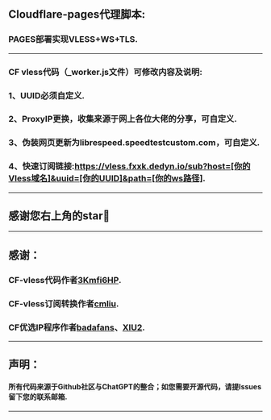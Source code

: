 ## Cloudflare-pages代理脚本:

### PAGES部署实现VLESS+WS+TLS.

------------------------------------------------------------------------
### CF vless代码（_worker.js文件）可修改内容及说明:

### 1、UUID必须自定义.

### 2、ProxyIP更换，收集来源于网上各位大佬的分享，可自定义.

### 3、伪装网页更新为librespeed.speedtestcustom.com，可自定义.

### 4、快速订阅链接:https://vless.fxxk.dedyn.io/sub?host=[你的Vless域名]&uuid=[你的UUID]&path=[你的ws路径].

------------------------------------------------------------------------
## 感谢您右上角的star🌟

------------------------------------------------------------------------
## 感谢：
### CF-vless代码作者[3Kmfi6HP](https://github.com/3Kmfi6HP/EDtunnel).
### CF-vless订阅转换作者[cmliu](https://github.com/cmliu/edgetunnel).
### CF优选IP程序作者[badafans](https://github.com/badafans/Cloudflare-IP-SpeedTest)、[XIU2](https://github.com/XIU2/CloudflareSpeedTest).

------------------------------------------------------------------------
## 声明：

#### 所有代码来源于Github社区与ChatGPT的整合；如您需要开源代码，请提Issues留下您的联系邮箱.

------------------------------------------------------------------------
